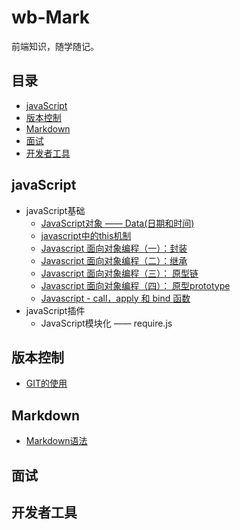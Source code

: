 # wb-Mark

前端知识，随学随记。

## 目录

- [javaScript](#javaScript)
- [版本控制](#版本控制)
- [Markdown](#Markdown)
- [面试](#面试)
- [开发者工具](#开发者工具)


## javaScript
- javaScript基础
  - [JavaScript对象 —— Data(日期和时间)](./Marklist/NO.01)
  - [javascript中的this机制](./Marklist/NO.02/list-1)
  - [Javascript 面向对象编程（一）：封装](./Marklist/NO.02/list-5)
  - [Javascript 面向对象编程（二）：继承](./Marklist/NO.02/list-2)
  - [Javascript 面向对象编程（三）： 原型链](./Marklist/NO.02/list-3)
  - [Javascript 面向对象编程（四）： 原型prototype](./Marklist/NO.02/list-6 )
  - [Javascript - call，apply 和 bind 函数](./Marklist/NO.02/list-4)
- javaScript插件
  -  JavaScript模块化 —— require.js 

## 版本控制
   - [GIT的使用](./Marklist/NO.05)


## Markdown
  - [Markdown语法](./Marklist/NO.04)

## 面试

## 开发者工具

  
  
